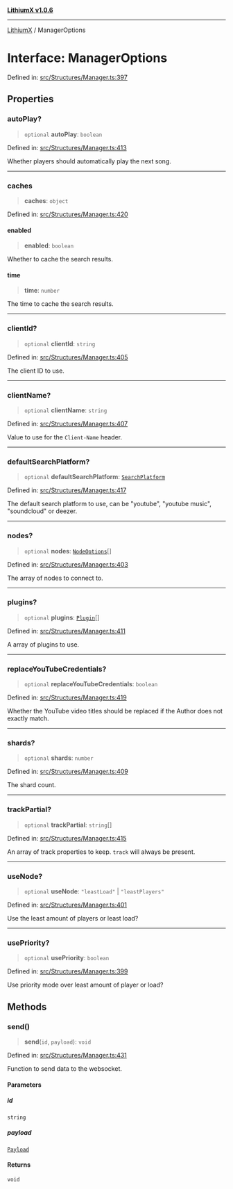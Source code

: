[**LithiumX v1.0.6**](../README.md)

***

[LithiumX](../globals.md) / ManagerOptions

# Interface: ManagerOptions

Defined in: [src/Structures/Manager.ts:397](https://github.com/anantix-network/LithiumX/blob/50b399548f48d78c1c57a0dfe99d487d3da44bc6/src/Structures/Manager.ts#L397)

## Properties

### autoPlay?

> `optional` **autoPlay**: `boolean`

Defined in: [src/Structures/Manager.ts:413](https://github.com/anantix-network/LithiumX/blob/50b399548f48d78c1c57a0dfe99d487d3da44bc6/src/Structures/Manager.ts#L413)

Whether players should automatically play the next song.

***

### caches

> **caches**: `object`

Defined in: [src/Structures/Manager.ts:420](https://github.com/anantix-network/LithiumX/blob/50b399548f48d78c1c57a0dfe99d487d3da44bc6/src/Structures/Manager.ts#L420)

#### enabled

> **enabled**: `boolean`

Whether to cache the search results.

#### time

> **time**: `number`

The time to cache the search results.

***

### clientId?

> `optional` **clientId**: `string`

Defined in: [src/Structures/Manager.ts:405](https://github.com/anantix-network/LithiumX/blob/50b399548f48d78c1c57a0dfe99d487d3da44bc6/src/Structures/Manager.ts#L405)

The client ID to use.

***

### clientName?

> `optional` **clientName**: `string`

Defined in: [src/Structures/Manager.ts:407](https://github.com/anantix-network/LithiumX/blob/50b399548f48d78c1c57a0dfe99d487d3da44bc6/src/Structures/Manager.ts#L407)

Value to use for the `Client-Name` header.

***

### defaultSearchPlatform?

> `optional` **defaultSearchPlatform**: [`SearchPlatform`](../type-aliases/SearchPlatform.md)

Defined in: [src/Structures/Manager.ts:417](https://github.com/anantix-network/LithiumX/blob/50b399548f48d78c1c57a0dfe99d487d3da44bc6/src/Structures/Manager.ts#L417)

The default search platform to use, can be "youtube", "youtube music", "soundcloud" or deezer.

***

### nodes?

> `optional` **nodes**: [`NodeOptions`](NodeOptions.md)[]

Defined in: [src/Structures/Manager.ts:403](https://github.com/anantix-network/LithiumX/blob/50b399548f48d78c1c57a0dfe99d487d3da44bc6/src/Structures/Manager.ts#L403)

The array of nodes to connect to.

***

### plugins?

> `optional` **plugins**: [`Plugin`](../classes/Plugin.md)[]

Defined in: [src/Structures/Manager.ts:411](https://github.com/anantix-network/LithiumX/blob/50b399548f48d78c1c57a0dfe99d487d3da44bc6/src/Structures/Manager.ts#L411)

A array of plugins to use.

***

### replaceYouTubeCredentials?

> `optional` **replaceYouTubeCredentials**: `boolean`

Defined in: [src/Structures/Manager.ts:419](https://github.com/anantix-network/LithiumX/blob/50b399548f48d78c1c57a0dfe99d487d3da44bc6/src/Structures/Manager.ts#L419)

Whether the YouTube video titles should be replaced if the Author does not exactly match.

***

### shards?

> `optional` **shards**: `number`

Defined in: [src/Structures/Manager.ts:409](https://github.com/anantix-network/LithiumX/blob/50b399548f48d78c1c57a0dfe99d487d3da44bc6/src/Structures/Manager.ts#L409)

The shard count.

***

### trackPartial?

> `optional` **trackPartial**: `string`[]

Defined in: [src/Structures/Manager.ts:415](https://github.com/anantix-network/LithiumX/blob/50b399548f48d78c1c57a0dfe99d487d3da44bc6/src/Structures/Manager.ts#L415)

An array of track properties to keep. `track` will always be present.

***

### useNode?

> `optional` **useNode**: `"leastLoad"` \| `"leastPlayers"`

Defined in: [src/Structures/Manager.ts:401](https://github.com/anantix-network/LithiumX/blob/50b399548f48d78c1c57a0dfe99d487d3da44bc6/src/Structures/Manager.ts#L401)

Use the least amount of players or least load?

***

### usePriority?

> `optional` **usePriority**: `boolean`

Defined in: [src/Structures/Manager.ts:399](https://github.com/anantix-network/LithiumX/blob/50b399548f48d78c1c57a0dfe99d487d3da44bc6/src/Structures/Manager.ts#L399)

Use priority mode over least amount of player or load?

## Methods

### send()

> **send**(`id`, `payload`): `void`

Defined in: [src/Structures/Manager.ts:431](https://github.com/anantix-network/LithiumX/blob/50b399548f48d78c1c57a0dfe99d487d3da44bc6/src/Structures/Manager.ts#L431)

Function to send data to the websocket.

#### Parameters

##### id

`string`

##### payload

[`Payload`](Payload.md)

#### Returns

`void`

